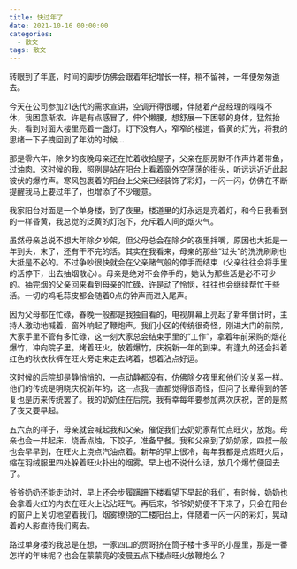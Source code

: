 ```yaml
---
title: 快过年了
date: 2021-10-16 00:00:00
categories:
  - 散文
tags: 散文
---
```


转眼到了年底，时间的脚步仿佛会跟着年纪增长一样，稍不留神，一年便匆匆逝去。

今天在公司参加21迭代的需求宣讲，空调开得很暖，伴随着产品经理的喋喋不休，我困意渐浓。许是有点感冒了，伸个懒腰，想舒展一下困顿的身体，猛然抬头，看到对面大楼里亮着一盏灯。灯下没有人，窄窄的楼道，昏黄的灯光，将我的思绪一下子拽回到了年幼的时候…

那是零六年，除夕的夜晚母亲还在忙着收拾屋子，父亲在厨房默不作声炸着带鱼，过油肉。这时候的我，照例是站在阳台上看着窗外空荡荡的街头，听远远近近此起彼伏的爆竹声。寒风包裹着的阳台上父亲已经装饰了彩灯，一闪一闪，仿佛在不断提醒我马上要过年了，也增添了不少暖意。

我家阳台对面是一个单身楼，到了夜里，楼道里的灯永远是亮着灯，和今日我看到的一样昏黄，我总觉的泛黄的灯泡下，充斥着人间的烟火气。

虽然母亲总说不想大年除夕吵架，但父母总会在除夕的夜里拌嘴，原因也大抵是一年到头，末了，还有干不完的活。其实在我看来，母亲的那些“过头”的洗洗刷刷也大抵是不必的。不过争吵很快就会在父亲赌气般的停手而结束（父亲往往会将手里的活停下，出去抽烟散心）。母亲是绝对不会停手的，她认为那些活是必不可少的。抽完烟的父亲回来看到母亲的忙碌，许是动了怜悯，往往也会继续帮忙干些活。一切的鸡毛蒜皮都会随着0点的钟声而进入尾声。

因为父母都在忙碌，春晚一般都是我独自看的，电视屏幕上亮起了新年倒计时，主持人激动地喊着，窗外响起了鞭炮声。我们小区的传统很奇怪，刚进大门的前院，大家手里不管有多忙碌，这一刻大家总会结束手里的“工作”，拿着年前采购的烟花爆竹，冲向院子里。烤着旺火，放着爆竹，庆祝新一年的到来。有逢九的还会抖着红色的秋衣秋裤在旺火旁走来走去烤着，想着沾点好运。

这时候的后院却是静悄悄的，一点动静都没有，仿佛除夕夜里和他们没关系一样。他们的传统是明晓庆祝新年的，这一点我一直都觉得很奇怪，但问了长辈得到的答复也是历来传统罢了。我的奶奶住在后院，我有幸每年要参加两次庆祝，苦的是熬了夜又要早起。

五六点的样子，母亲就会喊起我和父亲，催促我们去奶奶家帮忙点旺火，放炮。母亲也会一并起床，烧香点烛，下饺子，准备早餐。我和父亲到了奶奶家，四叔一般也会早早到，在旺火上浇点汽油点着。新年的早上很冷，每年我都是点燃旺火后，缩在羽绒服里四处躲着旺火扑出的烟雾。早上也不说什么话，放几个爆竹便回去了。

爷爷奶奶还能走动时，早上还会步履蹒跚下楼看望下早起的我们，有时候，奶奶也会拿着火红的内衣在旺火上沾沾旺气。再后来，爷爷奶奶便不下来了，只会在阳台的窗户上关切地望着我们，烟雾缭绕的二楼阳台上，伴随着一闪一闪的彩灯，晃动着的人影直待我们离去。

路过单身楼的我总是在想，一家四口的贾哥挤在筒子楼十多平的小屋里，那是一番怎样的年味呢？也会在蒙蒙亮的凌晨五点下楼点旺火放鞭炮么？
